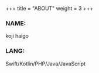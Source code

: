 +++
title = "ABOUT"
weight = 3
+++

### NAME: 
koji haigo

### LANG:
Swift/Kotlin/PHP/Java/JavaScript
